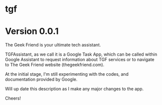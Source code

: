 # tgf
# Version 0.0.1
The Geek Friend is your ultimate tech assistant.

TGFAssistant, as we call it is a Google Task App, which can be called within Google Assistant to request information about TGF services or to navigate to The Geek Friend website (thegeekfriend.com).

At the initial stage, I'm still experimenting with the codes, and documentation provided by Google.

Will up date this description as I make any major changes to the app.

Cheers!
